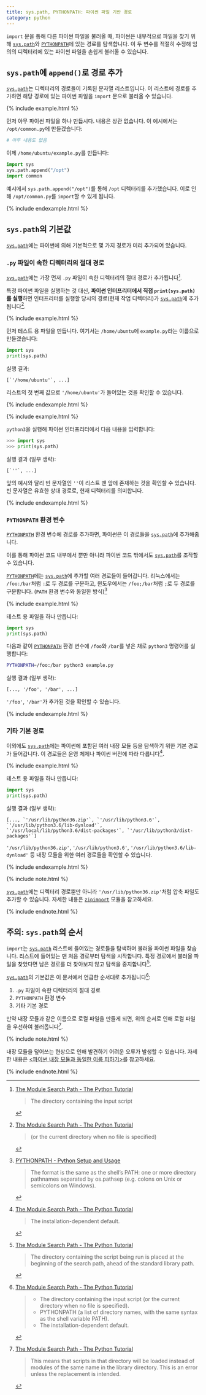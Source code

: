 ```yaml
---
title: sys.path, PYTHONPATH: 파이썬 파일 기반 경로
category: python
---
```


`import` 문을 통해 다른 파이썬 파일을 불러올 때, 파이썬은 내부적으로 파일을 찾기 위해 [`sys.path`]와 [`PYTHONPATH`]에 있는 경로를 탐색합니다. 이 두 변수를 적절히 수정해 임의의 디렉터리에 있는 파이썬 파일을 손쉽게 불러올 수 있습니다.

[`sys.path`]: https://docs.python.org/3/library/sys.html#sys.path

[`PYTHONPATH`]: https://docs.python.org/3/using/cmdline.html#envvar-PYTHONPATH

## `sys.path`에 `append()`로 경로 추가

[`sys.path`]는 디렉터리의 경로들이 기록된 문자열 리스트입니다. 이 리스트에 경로를 추가하면 해당 경로에 있는 파이썬 파일을 `import` 문으로 불러올 수 있습니다.

{% include example.html %}

먼저 아무 파이썬 파일을 하나 만듭시다. 내용은 상관 없습니다. 이 예시에서는 `/opt/common.py`에 만들겠습니다:

```py
# 아무 내용도 없음
```

이제 `/home/ubuntu/example.py`를 만듭니다:

```py
import sys
sys.path.append("/opt")
import common
```

예시에서 `sys.path.append("/opt")`를 통해 `/opt` 디렉터리를 추가했습니다. 이로 인해 `/opt/common.py`를 `import`할 수 있게 됩니다.

{% include endexample.html %}

## `sys.path`의 기본값

[`sys.path`]에는 파이썬에 의해 기본적으로 몇 가지 경로가 미리 추가되어 있습니다.

### `.py` 파일이 속한 디렉터리의 절대 경로

[`sys.path`]에는 가장 먼저 `.py` 파일이 속한 디렉터리의 절대 경로가 추가됩니다[^input-script].

[^input-script]: [The Module Search Path - The Python Tutorial](https://docs.python.org/3/tutorial/modules.html#the-module-search-path)

    > The directory containing the input script

특정 파이썬 파일을 실행하는 것 대신, **파이썬 인터프리터에서 직접 `print(sys.path)`를 실행**하면 인터프리터를 실행할 당시의 경로(현재 작업 디렉터리)가 [`sys.path`]에 추가됩니다[^current-directory].
 
[^current-directory]: [The Module Search Path - The Python Tutorial](https://docs.python.org/3/tutorial/modules.html#the-module-search-path)

    > (or the current directory when no file is specified)

{% include example.html %}

먼저 테스트 용 파일을 만듭니다. 여기서는 `/home/ubuntu`에 `example.py`라는 이름으로 만들겠습니다:

```py
import sys
print(sys.path)
```

실행 결과:

```
[`'/home/ubuntu'`, ...]
```

리스트의 첫 번째 값으로 `'/home/ubuntu'`가 들어있는 것을 확인할 수 있습니다.

{% include endexample.html %}

{% include example.html %}

`python3`을 실행해 파이썬 인터프리터에서 다음 내용을 입력합니다:

```py
>>> import sys
>>> print(sys.path)
```

실행 결과 (일부 생략):

```
[`''`, ...]
```

앞의 예시와 달리 빈 문자열인 `''`이 리스트 맨 앞에 존재하는 것을 확인할 수 있습니다. 빈 문자열은 유효한 상대 경로로, 현재 디렉터리를 의미합니다.

{% include endexample.html %}
  
### `PYTHONPATH` 환경 변수

[`PYTHONPATH`] 환경 변수에 경로를 추가하면, 파이썬은 이 경로들을 [`sys.path`]에 추가해줍니다.

이를 통해 파이썬 코드 내부에서 뿐만 아니라 파이썬 코드 밖에서도 [`sys.path`]를 조작할 수 있습니다.

[`PYTHONPATH`]에는 [`sys.path`]에 추가할 여러 경로들이 들어갑니다. 리눅스에서는 `/foo:/bar`처럼 `:`로 두 경로를 구분하고, 윈도우에서는 `/foo;/bar`처럼 `;`로 두 경로를 구분합니다. (`PATH` 환경 변수와 동일한 방식)[^pythonpath-format]

[^pythonpath-format]: [PYTHONPATH - Python Setup and Usage](https://docs.python.org/3/using/cmdline.html#envvar-PYTHONPATH)

    > The format is the same as the shell’s PATH: one or more directory pathnames separated by os.pathsep (e.g. colons on Unix or semicolons on Windows).

{% include example.html %}

테스트 용 파일을 하나 만듭니다:

```py
import sys
print(sys.path)
```

다음과 같이 [`PYTHONPATH`] 환경 변수에 `/foo`와 `/bar`를 넣은 채로 `python3` 명령어를 실행합니다:

```sh
PYTHONPATH=/foo:/bar python3 example.py
```

실행 결과 (일부 생략):

```
[..., '/foo', '/bar', ...]
```

`'/foo'`, `'/bar'`가 추가된 것을 확인할 수 있습니다.

{% include endexample.html %}

### 기타 기본 경로

이외에도 [`sys.path`]에는 파이썬에 포함된 여러 내장 모듈 등을 탐색하기 위한 기본 경로가 들어갑니다. 이 경로들은 운영 체제나 파이썬 버전에 따라 다릅니다[^installation-dependent].

[^installation-dependent]: [The Module Search Path - The Python Tutorial](https://docs.python.org/3/tutorial/modules.html#the-module-search-path)

    > The installation-dependent default.

{% include example.html %}

테스트 용 파일을 하나 만듭니다:

```py
import sys
print(sys.path)
```

실행 결과 (일부 생략):

```
[..., `'/usr/lib/python36.zip'`, `'/usr/lib/python3.6'`, `'/usr/lib/python3.6/lib-dynload'`,
`'/usr/local/lib/python3.6/dist-packages'`, `'/usr/lib/python3/dist-packages'`]
```

`'/usr/lib/python36.zip'`, `'/usr/lib/python3.6'`, `'/usr/lib/python3.6/lib-dynload'` 등 내장 모듈을 위한 여러 경로들을 확인할 수 있습니다.

{% include endexample.html %}

{% include note.html %}

[`sys.path`]에는 디렉터리 경로뿐만 아니라 `'/usr/lib/python36.zip'`처럼 압축 파일도 추가할 수 있습니다. 자세한 내용은 [`zipimport`](https://docs.python.org/3/library/zipimport.html) 모듈을 참고하세요.

{% include endnote.html %}

## 주의: `sys.path`의 순서

`import`는 [`sys.path`] 리스트에 들어있는 경로들을 탐색하며 불러올 파이썬 파일을 찾습니다. 리스트에 들어있는 맨 처음 경로부터 탐색을 시작합니다. 특정 경로에서 불러올 파일을 찾았다면 남은 경로를 더 찾아보지 않고 탐색을 중지합니다[^ahead].

[^ahead]: [The Module Search Path - The Python Tutorial](https://docs.python.org/3/tutorial/modules.html#the-module-search-path)

    > The directory containing the script being run is placed at the beginning of the search path, ahead of the standard library path.

[`sys.path`]의 기본값은 이 문서에서 언급한 순서대로 추가됩니다[^order]:

[^order]: [The Module Search Path - The Python Tutorial](https://docs.python.org/3/tutorial/modules.html#the-module-search-path)

    > - The directory containing the input script (or the current directory when no file is specified).
    > - PYTHONPATH (a list of directory names, with the same syntax as the shell variable PATH).
    > - The installation-dependent default.

1. `.py` 파일이 속한 디렉터리의 절대 경로
2. `PYTHONPATH` 환경 변수
3. 기타 기본 경로

만약 내장 모듈과 같은 이름으로 로컬 파일을 만들게 되면, 위의 순서로 인해 로컬 파일을 우선하여 불러옵니다[^error].

[^error]: [The Module Search Path - The Python Tutorial](https://docs.python.org/3/tutorial/modules.html#the-module-search-path)

    > This means that scripts in that directory will be loaded instead of modules of the same name in the library directory. This is an error unless the replacement is intended.

{% include note.html %}

내장 모듈을 덮어쓰는 현상으로 인해 발견하기 어려운 오류가 발생할 수 있습니다. 자세한 내용은 [<파이썬 내장 모듈과 동일한 이름 피하기>](/avoid-python-builtin-module-names.html)를 참고하세요.

{% include endnote.html %}
